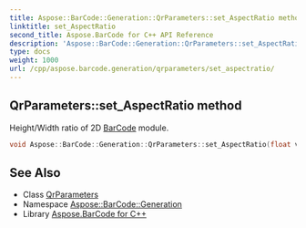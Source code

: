 ```yaml
---
title: Aspose::BarCode::Generation::QrParameters::set_AspectRatio method
linktitle: set_AspectRatio
second_title: Aspose.BarCode for C++ API Reference
description: 'Aspose::BarCode::Generation::QrParameters::set_AspectRatio method. Height/Width ratio of 2D BarCode module in C++.'
type: docs
weight: 1000
url: /cpp/aspose.barcode.generation/qrparameters/set_aspectratio/
---
```

## QrParameters::set_AspectRatio method


Height/Width ratio of 2D [BarCode](../../../aspose.barcode/) module.

```cpp
void Aspose::BarCode::Generation::QrParameters::set_AspectRatio(float value)
```

## See Also

* Class [QrParameters](../)
* Namespace [Aspose::BarCode::Generation](../../)
* Library [Aspose.BarCode for C++](../../../)
